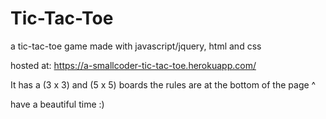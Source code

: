 # Tic-Tac-Toe

a tic-tac-toe game made with javascript/jquery, html and css

hosted at:
https://a-smallcoder-tic-tac-toe.herokuapp.com/

It has a (3 x 3) and (5 x 5) boards
the rules are at the bottom of the page ^

have a beautiful time :)
